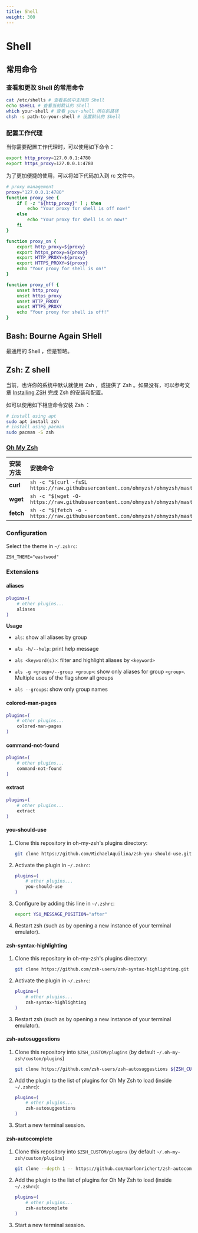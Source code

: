 ```yaml
---
title: Shell
weight: 300
---
```

# Shell

## 常用命令

### 查看和更改 Shell 的常用命令

```sh
cat /etc/shells # 查看系统中支持的 Shell
echo $SHELL # 查看当前默认的 Shell
which your-shell # 查看 your-shell 所在的路径
chsh -s path-to-your-shell # 设置默认的 Shell
```

### 配置工作代理

当你需要配置工作代理时，可以使用如下命令：

```sh
export http_proxy=127.0.0.1:4780
export https_proxy=127.0.0.1:4780
```

为了更加便捷的使用，可以将如下代码加入到 rc 文件中。

```sh
# proxy management
proxy="127.0.0.1:4780"
function proxy_see {
    if [ -z "${http_proxy}" ] ; then
        echo "Your proxy for shell is off now!"
    else
        echo "Your proxy for shell is on now!"
    fi
}

function proxy_on {
    export http_proxy=${proxy}
    export https_proxy=${proxy}
    export HTTP_PROXY=${proxy}
    export HTTPS_PROXY=${proxy}
    echo "Your proxy for shell is on!"
}

function proxy_off {
    unset http_proxy
    unset https_proxy
    unset HTTP_PROXY
    unset HTTPS_PROXY
    echo "Your proxy for shell is off!"
}
```

## Bash: Bourne Again SHell

最通用的 Shell ，但是暂略。

## Zsh: Z shell

当前，也许你的系统中默认就使用 Zsh ，或提供了 Zsh 。如果没有，可以参考文章 [Installing ZSH](https://github.com/ohmyzsh/ohmyzsh/wiki/Installing-ZSH) 完成 Zsh 的安装和配置。

如可以使用如下相应命令安装 Zsh ：

```sh
# install using apt
sudo apt install zsh
# install using pacman
sudo pacman -S zsh
```

### [Oh My Zsh](https://github.com/ohmyzsh/ohmyzsh)

| 安装方法    | 安装命令                                                                                           |
| :-------- | :------------------------------------------------------------------------------------------------ |
| **curl**  | `sh -c "$(curl -fsSL https://raw.githubusercontent.com/ohmyzsh/ohmyzsh/master/tools/install.sh)"` |
| **wget**  | `sh -c "$(wget -O- https://raw.githubusercontent.com/ohmyzsh/ohmyzsh/master/tools/install.sh)"`   |
| **fetch** | `sh -c "$(fetch -o - https://raw.githubusercontent.com/ohmyzsh/ohmyzsh/master/tools/install.sh)"` |

### Configuration

Select the theme in `~/.zshrc`:

```
ZSH_THEME="eastwood"
```

### Extensions

#### aliases

```sh
plugins=(
    # other plugins...
    aliases
)
```

**Usage**

- `als`: show all aliases by group

- `als -h/--help`: print help message

- `als <keyword(s)>`: filter and highlight aliases by `<keyword>`

- `als -g <group>/--group <group>`: show only aliases for group `<group>`. Multiple uses of the flag show all groups

- `als --groups`: show only group names

#### colored-man-pages

```sh
plugins=(
    # other plugins...
    colored-man-pages
)
```

#### command-not-found

```sh
plugins=(
    # other plugins...
    command-not-found
)
```

#### extract

```sh
plugins=(
    # other plugins...
    extract
)
```

#### you-should-use

1. Clone this repository in oh-my-zsh's plugins directory:

    ```sh
    git clone https://github.com/MichaelAquilina/zsh-you-should-use.git $ZSH_CUSTOM/plugins/you-should-use
    ```

2. Activate the plugin in `~/.zshrc`:

    ```sh
    plugins=(
        # other plugins...
        you-should-use
    )
    ```

3. Configure by adding this line in `~/.zshrc`:

    ```sh
    export YSU_MESSAGE_POSITION="after"
    ```

4. Restart zsh (such as by opening a new instance of your terminal emulator).

#### zsh-syntax-highlighting

1. Clone this repository in oh-my-zsh's plugins directory:

    ```sh
    git clone https://github.com/zsh-users/zsh-syntax-highlighting.git ${ZSH_CUSTOM:-~/.oh-my-zsh/custom}/plugins/zsh-syntax-highlighting
    ```

2. Activate the plugin in `~/.zshrc`:

    ```sh
    plugins=(
        # other plugins...
        zsh-syntax-highlighting
    )
    ```

3. Restart zsh (such as by opening a new instance of your terminal emulator).

#### zsh-autosuggestions

1. Clone this repository into `$ZSH_CUSTOM/plugins` (by default `~/.oh-my-zsh/custom/plugins`)

    ```sh
    git clone https://github.com/zsh-users/zsh-autosuggestions ${ZSH_CUSTOM:-~/.oh-my-zsh/custom}/plugins/zsh-autosuggestions
    ```

2. Add the plugin to the list of plugins for Oh My Zsh to load (inside `~/.zshrc`):

    ```sh
    plugins=(
        # other plugins...
        zsh-autosuggestions
    )
    ```

3. Start a new terminal session.

#### zsh-autocomplete

1. Clone this repository into `$ZSH_CUSTOM/plugins` (by default `~/.oh-my-zsh/custom/plugins`)

    ```sh
    git clone --depth 1 -- https://github.com/marlonrichert/zsh-autocomplete.git ${ZSH_CUSTOM:-~/.oh-my-zsh/custom}/plugins/zsh-autocomplete
    ```

2. Add the plugin to the list of plugins for Oh My Zsh to load (inside `~/.zshrc`):

    ```sh
    plugins=(
        # other plugins...
        zsh-autocomplete
    )
    ```

3. Start a new terminal session.
